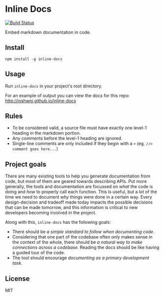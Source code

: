 Inline Docs
====

[![Build Status](https://secure.travis-ci.org/joshwnj/inline-docs.png)](http://travis-ci.org/joshwnj/inline-docs)

Embed markdown documentation in code.


Install
----

`npm install -g inline-docs`


Usage
----

Run `inline-docs` in your project's root directory.

For an example of output you can view the docs for this repo: <http://joshwnj.github.io/inline-docs>

Rules
----

- To be considered valid, a source file must have exactly one level-1 heading in the markdown portion.
- Any comments before the level-1 heading are ignored.
- Single-line comments are only included if they begin with a `>` (eg. `//> comment goes here...`)


Project goals
----

There are many existing tools to help you generate documentation from code, but most of them are geared towards describing APIs. Put more generally, the tools and documentation are focussed on _what_ the code is doing and _how_ to properly call each function. This is useful, but a lot of the time we need to document _why_ things were done in a certain way. Every design-decision and tradeoff made today impacts the possible decisions that can be made tomorrow, and this information is critical to new developers becoming involved in the project.

Along with this, `inline-docs` has the following goals:

- There should be _a simple standard to follow when documenting code_.
- Considering that one part of the codebase often only makes sense in the context of the whole, there should be _a natural way to make connections across a codebase_. Reading the docs should be like having a guided tour of the code.
- The tool should encourage _documenting as a primary development task_.


License
----

MIT
